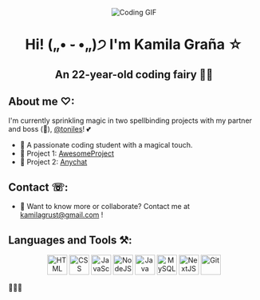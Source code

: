 <p align="center">
  <img src="https://media.tenor.com/00JNBT9O3IYAAAAi/bunny-laptop.gif" alt="Coding GIF">
</p>

<h1 align="center"><b>Hi! („• ֊ •„)੭ I'm Kamila Graña ☆</b></h1>

<h2 align="center">
  An 22-year-old coding fairy 🧚‍♀️
</h2>

## About me ♡:

I'm currently sprinkling magic in two spellbinding projects with my partner and boss (🥶), [@toniles](https://github.com/toniles)! 💕

- 🌟 A passionate coding student with a magical touch.
- 🔭 Project 1: [AwesomeProject](https://github.com/DreanGit/AwesomeProject.git)
- 🌱 Project 2: [Anychat](https://github.com/toniles/anychat.git)

## Contact ☏:
- 💌 Want to know more or collaborate? Contact me at [kamilagrust@gmail.com](mailto:kamilagrust@gmail.com) !

## Languages and Tools ⚒:
<p align="center">
  <img src="https://upload.wikimedia.org/wikipedia/commons/thumb/3/38/HTML5_Badge.svg/2048px-HTML5_Badge.svg.png" alt="HTML" width="40" height="40"/>
  <img src="https://upload.wikimedia.org/wikipedia/commons/thumb/6/62/CSS3_logo.svg/768px-CSS3_logo.svg.png" alt="CSS" width="40" height="40"/>
  <img src="https://static.vecteezy.com/system/resources/previews/027/127/463/original/javascript-logo-javascript-icon-transparent-free-png.png" alt="JavaScript" width="40" height="40"/>
  <img src="https://cdn-icons-png.flaticon.com/512/5968/5968322.png" alt="NodeJS" width="40" height="40"/>
  <img src="https://brandslogos.com/wp-content/uploads/images/large/java-logo-1.png" alt="Java" width="40" height="40"/>
  <img src="https://cdn.freebiesupply.com/logos/large/2x/mysql-5-logo-png-transparent.png" alt="MySQL" width="40" height="40"/>
  <img src="https://static-00.iconduck.com/assets.00/nextjs-icon-512x512-y563b8iq.png" alt="NextJS" width="40" height="40"/>
  <img src="https://git-scm.com/images/logos/downloads/Git-Icon-1788C.png" alt="Git" width="40" height="40"/>
</p>

🌟🌟🌟
